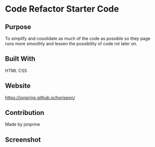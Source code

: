 # Code Refactor Starter Code

## Purpose
To simplify and cosolidate as much of the code as possible so they page runs more smoothly and lessen the possibility of code rot later on.

## Built With
HTML
CSS

## Website
https://jonprine.github.io/horiseon/

## Contribution
Made by jonprine

## Screenshot
